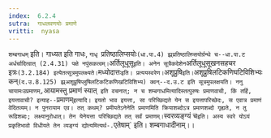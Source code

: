 ```yaml
---
index:  6.2.4
sutra:  गाधलवणयोः प्रमाणे
vritti:  nyasa
---
```


`शम्बगाधम्` इति। गाध्यत इति गाधः, `गाधृ `प्रतिष्ठालिप्सयोः` (धा.पा.4) झ्र्प्रतिष्ठालिप्सयोर्ग्रन्थे च--धा.पा.ट अर्धर्चादित्वात् (2.4.31) पक्षे नपुंसकत्वम्। `अर्तिलूधूसू` इति। अनेन सूत्रैकदेशेन `अर्तिलूधूसूखनसहचर इत्रः` (3.2.184) इत्येतत्सूत्रमुपलक्ष्यते। `मध्योदात्तः` इति। प्रत्ययस्वरेण। `अशूप्रुषि` इति। `अशूप्रुषिलटिकणिघटिविशिभ्यः कन्` (द.उ.8.125) झ्र्अशूप्रुषिप्लुषिलटिकटिकणिखटिविशिभ्य) क्वन्--द.उ.ट इति सूत्रमुपलक्षयति। ननु चायामःउप्रमाणम्, `आयामस्तु प्रमाणं स्यात्` इति वचनात्; न च शम्बगाधमित्यादिस्तत्पुरुषः प्रमाणवाची, किं तर्हि, इयत्तावाची? इत्याह--`प्रमाणम्` इत्यादि। इयतो भाव इयत्ता, सा परिच्छिद्यते येन स इयत्तापरिच्छेदः, स एवात्र प्रमाणं वेदितव्यम्। न पुनरायाम एव। तत् कथम्? प्रमीयतेऽनेनेति प्रमाणमिति क्रियाशब्दोऽत्र प्रमाणशब्दो गृह्यते, न तु रूढिशब्दः; लक्ष्यानुरोधात्। तेन येनेयत्ता परिच्छिद्यते तत् सर्वं प्रमाणम्। `स्वरव्यङ्ग्यं च` इति। अस्य स्वरे योऽयं प्रकृतिभावो विधीयते तेन व्यङ्ग्यं द्योत्यमित्यर्थ-. `एतेषाम्` इति। शम्बगाधादीनाम्।।

